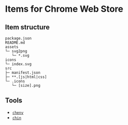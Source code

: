 # Items for Chrome Web Store

## Item structure

    package.json
    README.md
    assets
    └─ svg2png
       └─ *.svg
    icons
    └─ index.svg
    src
    ├─ manifest.json
    ├─ **.[js|html|css]
    └─ .icons
       └─ [size].png


## Tools
- [`chenv`](https://github.com/kthjm/chenv)
- [`chin`](https://github.com/chinjs/chin)